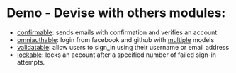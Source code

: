 # Demo - Devise with others modules:

- [confirmable][1]: sends emails with confirmation and verifies an account
- [omniauthable][2]: login from facebook and github with [multiple][3] models
- [validatable][4]: allow users to sign_in using their username or email address
- [lockable][5]: locks an account after a specified number of failed sign-in attempts.

[0]: https://github.com/plataformatec/devise
[1]: https://github.com/plataformatec/devise/wiki/How-To:-Add-:confirmable-to-Users
[2]: https://github.com/plataformatec/devise/wiki/OmniAuth:-Overview
[3]: https://github.com/plataformatec/devise/wiki/OmniAuth-with-multiple-models
[4]: https://github.com/plataformatec/devise/wiki/How-To:-Allow-users-to-sign_in-using-their-username-or-email-address
[5]: https://github.com/plataformatec/devise/wiki/How-To:-Add-:lockable-to-Users
